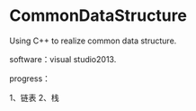 # CommonDataStructure
Using C++ to realize common data structure.

software：visual studio2013.

progress：

1、链表
2、栈
